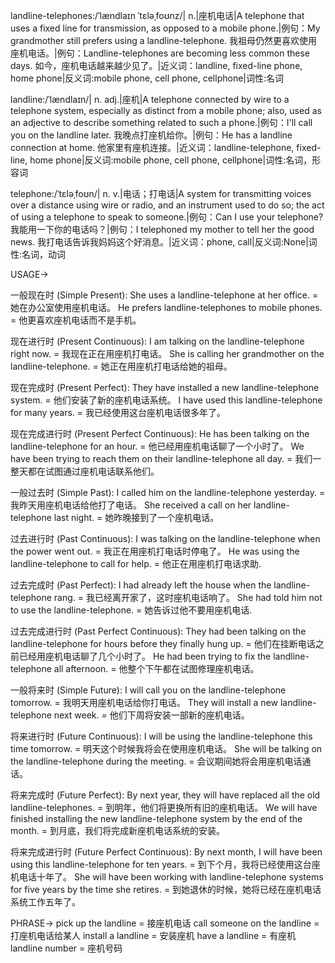 landline-telephones:/ˈlændlaɪn ˈtɛləˌfoʊnz/| n.|座机电话|A telephone that uses a fixed line for transmission, as opposed to a mobile phone.|例句：My grandmother still prefers using a landline-telephone. 我祖母仍然更喜欢使用座机电话。|例句：Landline-telephones are becoming less common these days. 如今，座机电话越来越少见了。|近义词：landline, fixed-line phone, home phone|反义词:mobile phone, cell phone, cellphone|词性:名词

landline:/ˈlændlaɪn/| n. adj.|座机|A telephone connected by wire to a telephone system, especially as distinct from a mobile phone; also, used as an adjective to describe something related to such a phone.|例句：I'll call you on the landline later. 我晚点打座机给你。|例句：He has a landline connection at home. 他家里有座机连接。|近义词：landline-telephone, fixed-line, home phone|反义词:mobile phone, cell phone, cellphone|词性:名词，形容词

telephone:/ˈtɛləˌfoʊn/| n. v.|电话；打电话|A system for transmitting voices over a distance using wire or radio, and an instrument used to do so; the act of using a telephone to speak to someone.|例句：Can I use your telephone? 我能用一下你的电话吗？|例句：I telephoned my mother to tell her the good news. 我打电话告诉我妈妈这个好消息。|近义词：phone, call|反义词:None|词性:名词，动词


USAGE->

一般现在时 (Simple Present):
She uses a landline-telephone at her office. = 她在办公室使用座机电话。
He prefers landline-telephones to mobile phones. = 他更喜欢座机电话而不是手机。

现在进行时 (Present Continuous):
I am talking on the landline-telephone right now. = 我现在正在用座机打电话。
She is calling her grandmother on the landline-telephone. = 她正在用座机打电话给她的祖母。

现在完成时 (Present Perfect):
They have installed a new landline-telephone system. = 他们安装了新的座机电话系统。
I have used this landline-telephone for many years. = 我已经使用这台座机电话很多年了。

现在完成进行时 (Present Perfect Continuous):
He has been talking on the landline-telephone for an hour. = 他已经用座机电话聊了一个小时了。
We have been trying to reach them on their landline-telephone all day. = 我们一整天都在试图通过座机电话联系他们。

一般过去时 (Simple Past):
I called him on the landline-telephone yesterday. = 我昨天用座机电话给他打了电话。
She received a call on her landline-telephone last night. = 她昨晚接到了一个座机电话。


过去进行时 (Past Continuous):
I was talking on the landline-telephone when the power went out. = 我正在用座机打电话时停电了。
He was using the landline-telephone to call for help. = 他正在用座机打电话求助.

过去完成时 (Past Perfect):
I had already left the house when the landline-telephone rang. = 我已经离开家了，这时座机电话响了。
She had told him not to use the landline-telephone. = 她告诉过他不要用座机电话.

过去完成进行时 (Past Perfect Continuous):
They had been talking on the landline-telephone for hours before they finally hung up. = 他们在挂断电话之前已经用座机电话聊了几个小时了。
He had been trying to fix the landline-telephone all afternoon. = 他整个下午都在试图修理座机电话。

一般将来时 (Simple Future):
I will call you on the landline-telephone tomorrow. = 我明天用座机电话给你打电话。
They will install a new landline-telephone next week. = 他们下周将安装一部新的座机电话。

将来进行时 (Future Continuous):
I will be using the landline-telephone this time tomorrow. = 明天这个时候我将会在使用座机电话。
She will be talking on the landline-telephone during the meeting. = 会议期间她将会用座机电话通话。


将来完成时 (Future Perfect):
By next year, they will have replaced all the old landline-telephones. = 到明年，他们将更换所有旧的座机电话。
We will have finished installing the new landline-telephone system by the end of the month. = 到月底，我们将完成新座机电话系统的安装。

将来完成进行时 (Future Perfect Continuous):
By next month, I will have been using this landline-telephone for ten years. = 到下个月，我将已经使用这台座机电话十年了。
She will have been working with landline-telephone systems for five years by the time she retires. = 到她退休的时候，她将已经在座机电话系统工作五年了。


PHRASE->
pick up the landline = 接座机电话
call someone on the landline = 打座机电话给某人
install a landline = 安装座机
have a landline = 有座机
landline number = 座机号码
